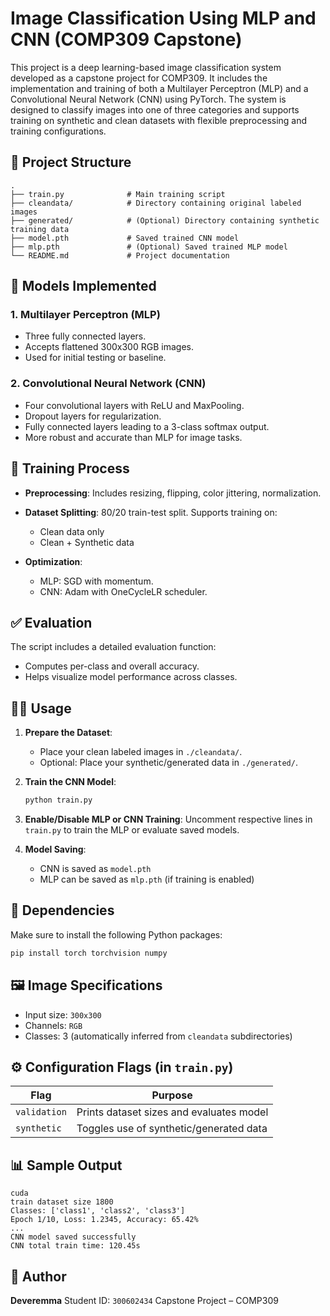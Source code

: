 # Image Classification Using MLP and CNN (COMP309 Capstone)

This project is a deep learning-based image classification system developed as a capstone project for COMP309. It includes the implementation and training of both a Multilayer Perceptron (MLP) and a Convolutional Neural Network (CNN) using PyTorch. The system is designed to classify images into one of three categories and supports training on synthetic and clean datasets with flexible preprocessing and training configurations.

## 📁 Project Structure

```
.
├── train.py              # Main training script
├── cleandata/            # Directory containing original labeled images
├── generated/            # (Optional) Directory containing synthetic training data
├── model.pth             # Saved trained CNN model
├── mlp.pth               # (Optional) Saved trained MLP model
└── README.md             # Project documentation
```

## 🧀 Models Implemented

### 1. **Multilayer Perceptron (MLP)**

* Three fully connected layers.
* Accepts flattened 300x300 RGB images.
* Used for initial testing or baseline.

### 2. **Convolutional Neural Network (CNN)**

* Four convolutional layers with ReLU and MaxPooling.
* Dropout layers for regularization.
* Fully connected layers leading to a 3-class softmax output.
* More robust and accurate than MLP for image tasks.

## 🔄 Training Process

* **Preprocessing**: Includes resizing, flipping, color jittering, normalization.
* **Dataset Splitting**: 80/20 train-test split. Supports training on:

  * Clean data only
  * Clean + Synthetic data
* **Optimization**:

  * MLP: SGD with momentum.
  * CNN: Adam with OneCycleLR scheduler.

## ✅ Evaluation

The script includes a detailed evaluation function:

* Computes per-class and overall accuracy.
* Helps visualize model performance across classes.

## 🤦‍♂️ Usage

1. **Prepare the Dataset**:

   * Place your clean labeled images in `./cleandata/`.
   * Optional: Place your synthetic/generated data in `./generated/`.

2. **Train the CNN Model**:

   ```bash
   python train.py
   ```

3. **Enable/Disable MLP or CNN Training**:
   Uncomment respective lines in `train.py` to train the MLP or evaluate saved models.

4. **Model Saving**:

   * CNN is saved as `model.pth`
   * MLP can be saved as `mlp.pth` (if training is enabled)

## 🥪 Dependencies

Make sure to install the following Python packages:

```bash
pip install torch torchvision numpy
```

## 🖼 Image Specifications

* Input size: `300x300`
* Channels: `RGB`
* Classes: 3 (automatically inferred from `cleandata` subdirectories)

## ⚙️ Configuration Flags (in `train.py`)

| Flag         | Purpose                                  |
| ------------ | ---------------------------------------- |
| `validation` | Prints dataset sizes and evaluates model |
| `synthetic`  | Toggles use of synthetic/generated data  |

## 📊 Sample Output

```
cuda
train dataset size 1800
Classes: ['class1', 'class2', 'class3']
Epoch 1/10, Loss: 1.2345, Accuracy: 65.42%
...
CNN model saved successfully
CNN total train time: 120.45s
```

## 👤 Author

**Deveremma**
Student ID: `300602434`
Capstone Project – COMP309
